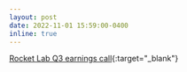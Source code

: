 ```yaml
---
layout: post
date: 2022-11-01 15:59:00-0400
inline: true
---
```


[Rocket Lab Q3 earnings call](https://s28.q4cdn.com/737637457/files/doc_financials/2022/q3/FINAL_Q3-2022-Rocket-Lab-Earnings-1.pdf){:target="\_blank"}
